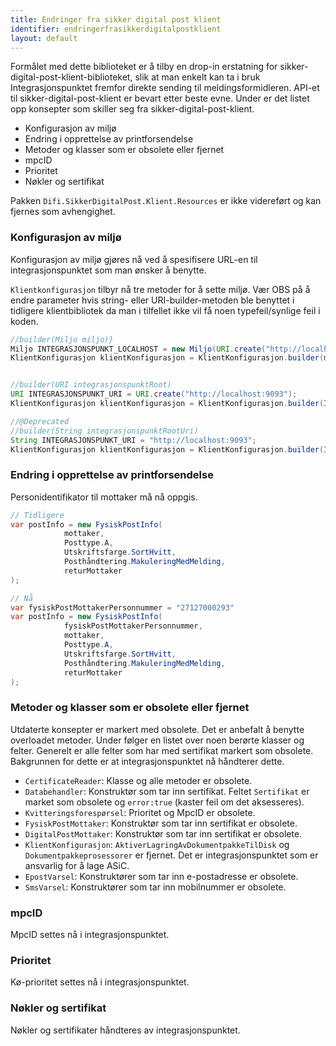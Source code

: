 ```yaml
---
title: Endringer fra sikker digital post klient
identifier: endringerfrasikkerdigitalpostklient
layout: default
---
```



Formålet med dette biblioteket er å tilby en drop-in erstatning for sikker-digital-post-klient-biblioteket, slik at man enkelt kan ta i bruk Integrasjonspunktet fremfor direkte sending til meldingsformidleren.
API-et til sikker-digital-post-klient er bevart etter beste evne. Under er det listet opp konsepter som skiller seg fra sikker-digital-post-klient.


- Konfigurasjon av miljø
- Endring i opprettelse av printforsendelse
- Metoder og klasser som er obsolete eller fjernet 
- mpcID
- Prioritet
- Nøkler og sertifikat 

Pakken `Difi.SikkerDigitalPost.Klient.Resources` er ikke videreført og kan fjernes som avhengighet.


### Konfigurasjon av miljø
Konfigurasjon av miljø gjøres nå ved å spesifisere URL-en til integrasjonspunktet som man ønsker å benytte.

`Klientkonfigurasjon` tilbyr nå tre metoder for å sette miljø. Vær OBS på å endre parameter hvis string- eller URI-builder-metoden ble benyttet i tidligere klientbibliotek da man i tilfellet ikke vil få noen typefeil/synlige feil i koden. 

```java
//builder(Miljo miljo)}
Miljo INTEGRASJONSPUNKT_LOCALHOST = new Miljo(URI.create("http://localhost:9093"));
KlientKonfigurasjon klientKonfigurasjon = KlientKonfigurasjon.builder(miljo).build();


//builder(URI integrasjonspunktRoot)
URI INTEGRASJONSPUNKT_URI = URI.create("http://localhost:9093");
KlientKonfigurasjon klientKonfigurasjon = KlientKonfigurasjon.builder(INTEGRASJONSPUNKT_URI).build();

//@Deprecated
//builder(String integrasjonspunktRootUri)
String INTEGRASJONSPUNKT_URI = "http://localhost:9093";
KlientKonfigurasjon klientKonfigurasjon = KlientKonfigurasjon.builder(INTEGRASJONSPUNKT_URI).build();
```    

### Endring i opprettelse av printforsendelse

Personidentifikator til mottaker må nå oppgis.

```java
// Tidligere
var postInfo = new FysiskPostInfo(
            mottaker, 
            Posttype.A, 
            Utskriftsfarge.SortHvitt, 
            Posthåndtering.MakuleringMedMelding, 
            returMottaker
);

// Nå   
var fysiskPostMottakerPersonnummer = "27127000293"
var postInfo = new FysiskPostInfo(
            fysiskPostMottakerPersonnummer,
            mottaker, 
            Posttype.A, 
            Utskriftsfarge.SortHvitt, 
            Posthåndtering.MakuleringMedMelding, 
            returMottaker
);
```

### Metoder og klasser som er obsolete eller fjernet
Utdaterte konsepter er markert med obsolete. Det er anbefalt å benytte overloadet metoder. Under følger en listet over noen berørte klasser og felter.
Generelt er alle felter som har med sertifikat markert som obsolete. Bakgrunnen for dette er at integrasjonspunktet nå håndterer dette.

- `CertificateReader`: Klasse og alle metoder er obsolete.
- `Databehandler`: Konstruktør som tar inn sertifikat. Feltet `Sertifikat` er market som obsolete og `error:true` (kaster feil om det aksesseres).
- `Kvitteringsforespørsel`: Prioritet og MpcID er obsolete.
- `FysiskPostMottaker`: Konstruktør som tar inn sertifikat er obsolete.
- `DigitalPostMottaker`: Konstruktør som tar inn sertifikat er obsolete.
- `KlientKonfigurasjon`: `AktiverLagringAvDokumentpakkeTilDisk` og `Dokumentpakkeprosessorer` er fjernet. Det er integrasjonspunktet som er ansvarlig for å lage ASiC.
- `EpostVarsel`: Konstruktører som tar inn e-postadresse er obsolete.
- `SmsVarsel`: Konstruktører som tar inn mobilnummer er obsolete.
 

### mpcID
MpcID settes nå i integrasjonspunktet.

### Prioritet
Kø-prioritet settes nå i integrasjonspunktet.

### Nøkler og sertifikat
Nøkler og sertifikater håndteres av integrasjonspunktet.


